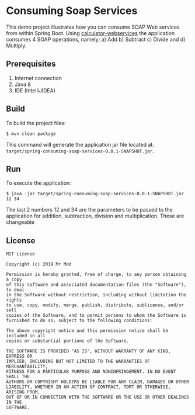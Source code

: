 # Consuming Soap Services
This demo project illustrates how you can consume SOAP Web services from within Spring Boot. Using [calculator-webservices](http://calculator-webservice.mybluemix.net/calculator)
the application consumes 4 SOAP operations, namely; a) Add b) Subtract c) Divide and d) Multiply.

## Prerequisites
1. Internet connection
2. Java 8
3. IDE (IntelliJIDEA)

## Build
To build the project files:

``
$ mvn clean package
``

This command will generate the application jar file located at: ``target/spring-consuming-soap-services-0.0.1-SNAPSHOT.jar``.


## Run
To execute the application:

``
$ java -jar target/spring-consuming-soap-services-0.0.1-SNAPSHOT.jar 12 34
``

The last 2 numbers 12 and 34 are the parameters to be passed to the application for addition, subtraction, division and multiplication. These are changeable

## License
```
MIT License

Copyright (c) 2019 Mr Mod

Permission is hereby granted, free of charge, to any person obtaining a copy
of this software and associated documentation files (the "Software"), to deal
in the Software without restriction, including without limitation the rights
to use, copy, modify, merge, publish, distribute, sublicense, and/or sell
copies of the Software, and to permit persons to whom the Software is
furnished to do so, subject to the following conditions:

The above copyright notice and this permission notice shall be included in all
copies or substantial portions of the Software.

THE SOFTWARE IS PROVIDED "AS IS", WITHOUT WARRANTY OF ANY KIND, EXPRESS OR
IMPLIED, INCLUDING BUT NOT LIMITED TO THE WARRANTIES OF MERCHANTABILITY,
FITNESS FOR A PARTICULAR PURPOSE AND NONINFRINGEMENT. IN NO EVENT SHALL THE
AUTHORS OR COPYRIGHT HOLDERS BE LIABLE FOR ANY CLAIM, DAMAGES OR OTHER
LIABILITY, WHETHER IN AN ACTION OF CONTRACT, TORT OR OTHERWISE, ARISING FROM,
OUT OF OR IN CONNECTION WITH THE SOFTWARE OR THE USE OR OTHER DEALINGS IN THE
SOFTWARE.

```